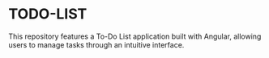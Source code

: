 # TODO-LIST

This repository features a To-Do List application built with Angular, allowing users to manage tasks through an intuitive interface. 
